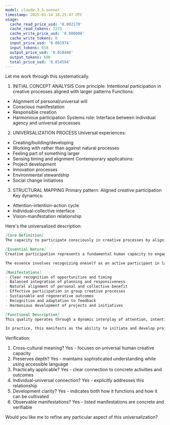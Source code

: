 ```yaml
---
model: claude-3.5-sonnet
timestamp: 2025-01-14 18:25:47 UTC
usage:
  cache_read_price_usd: '0.002170'
  cache_read_tokens: 7233
  cache_write_price_usd: '0.000000'
  cache_write_tokens: 0
  input_price_usd: '0.001974'
  input_tokens: 658
  output_price_usd: '0.010440'
  output_tokens: 696
  total_price_usd: '0.014584'
---
```


Let me work through this systematically.

1. INITIAL CONCEPT ANALYSIS
Core principle: Intentional participation in creative processes aligned with larger patterns
Functions: 
- Alignment of personal/universal will
- Conscious manifestation
- Responsible creation
- Harmonious participation
Systems role: Interface between individual agency and universal processes

2. UNIVERSALIZATION PROCESS
Universal experiences:
- Creating/building/developing
- Working with rather than against natural processes
- Feeling part of something larger
- Sensing timing and alignment
Contemporary applications:
- Project development
- Innovation processes
- Environmental stewardship
- Social change initiatives

3. STRUCTURAL MAPPING
Primary pattern: Aligned creative participation
Key dynamics: 
- Attention-intention-action cycle
- Individual-collective interface
- Vision-manifestation relationship

Here's the universalized description:

```markdown
[Core Definition]
The capacity to participate consciously in creative processes by aligning personal vision and action with broader patterns and principles, while maintaining responsibility for outcomes and remaining responsive to emerging conditions and collective needs.

[Essential Nature]
Creative participation represents a fundamental human capacity to engage intentionally with the processes of development and manifestation. It operates at the intersection of individual agency and larger patterns of unfoldment, requiring both clear vision and responsive adaptation. This quality combines focused intention with careful attention to context and consequence, enabling effective action that serves both personal and collective development.

The essence involves recognizing oneself as an active participant in larger creative processes rather than either a passive observer or sole creator. This awareness leads to a balanced approach that neither overemphasizes personal will nor diminishes individual responsibility.

[Manifestations]
- Clear recognition of opportunities and timing
- Balanced integration of planning and responsiveness
- Natural alignment of personal and collective benefit
- Effective participation in group creative processes
- Sustainable and regenerative outcomes
- Recognition and adaptation to feedback
- Harmonious development of projects and initiatives

[Functional Description]
This quality operates through a dynamic interplay of attention, intention, and action. Attention maintains awareness of context and conditions, intention provides direction and purpose, while action implements in harmony with observed patterns. The process involves continuous refinement through feedback, maintaining resilience through challenges, and adapting approaches based on emerging understanding.

In practice, this manifests as the ability to initiate and develop projects that serve multiple levels of benefit while maintaining natural harmony. It enables effective collaboration, sustainable innovation, and the creation of outcomes that support both individual and collective flourishing. This quality develops through conscious practice in creative endeavors, learning from experience, and growing sensitivity to the interplay of personal and universal factors.
```

Verification:
1. Cross-cultural meaning? Yes - focuses on universal human creative capacity
2. Preserves depth? Yes - maintains sophisticated understanding while using accessible language
3. Practically applicable? Yes - clear connection to concrete activities and outcomes
4. Individual-universal connection? Yes - explicitly addresses this relationship
5. Development clarity? Yes - indicates both how it functions and how it can be cultivated
6. Observable manifestations? Yes - listed manifestations are concrete and verifiable

Would you like me to refine any particular aspect of this universalization?